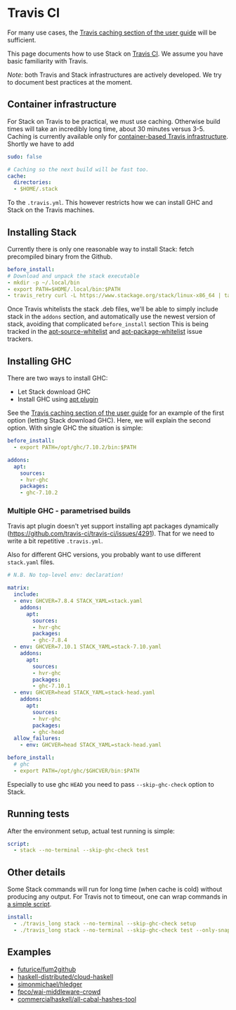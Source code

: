 # Travis CI

For many use cases, the
[Travis caching section of the user guide](GUIDE.md#travis-with-caching)
will be sufficient.

This page documents how to use Stack on [Travis CI](https://travis-ci.org/). We
assume you have basic familiarity with Travis.

*Note:* both Travis and Stack infrastructures are actively developed. We try to
 document best practices at the moment.

## Container infrastructure

For Stack on Travis to be practical, we must use caching. Otherwise build times
will take an incredibly long time, about 30 minutes versus 3-5. Caching is
currently available only for
[container-based Travis infrastructure](http://docs.travis-ci.com/user/workers/container-based-infrastructure/).
Shortly we have to add

```yaml
sudo: false

# Caching so the next build will be fast too.
cache:
  directories:
  - $HOME/.stack
```

To the `.travis.yml`. This however restricts how we can install GHC and Stack on
the Travis machines.

## Installing Stack

Currently there is only one reasonable way to install Stack: fetch precompiled
binary from the Github.

```yaml
before_install:
# Download and unpack the stack executable
- mkdir -p ~/.local/bin
- export PATH=$HOME/.local/bin:$PATH
- travis_retry curl -L https://www.stackage.org/stack/linux-x86_64 | tar xz --wildcards --strip-components=1 -C ~/.local/bin '*/stack'
```

Once Travis whitelists the stack .deb files, we'll be able to simply include
stack in the `addons` section, and automatically use the newest version of
stack, avoiding that complicated `before_install` section This is being
tracked in the
[apt-source-whitelist](https://github.com/travis-ci/apt-source-whitelist/pull/7)
and
[apt-package-whitelist](https://github.com/travis-ci/apt-package-whitelist/issues/379)
issue trackers.

## Installing GHC

There are two ways to install GHC:

- Let Stack download GHC
- Install GHC using [apt plugin](http://docs.travis-ci.com/user/apt/)

See the
[Travis caching section of the user guide](GUIDE.md#travis-with-caching) for
an example of the first option (letting Stack download GHC). Here, we will
explain the second option. With single GHC the situation is simple:

```yaml
before_install:
  - export PATH=/opt/ghc/7.10.2/bin:$PATH

addons:
  apt:
    sources:
    - hvr-ghc
    packages:
    - ghc-7.10.2
```

### Multiple GHC - parametrised builds

Travis apt plugin doesn't yet support installing apt packages dynamically
(https://github.com/travis-ci/travis-ci/issues/4291). That for we need to write
a bit repetitive `.travis.yml`.

Also for different GHC versions, you probably want to use different `stack.yaml`
files.

```yaml
# N.B. No top-level env: declaration!

matrix:
  include:
  - env: GHCVER=7.8.4 STACK_YAML=stack.yaml
    addons:
      apt:
        sources:
        - hvr-ghc
        packages:
        - ghc-7.8.4
  - env: GHCVER=7.10.1 STACK_YAML=stack-7.10.yaml
    addons:
      apt:
        sources:
        - hvr-ghc
        packages:
        - ghc-7.10.1
  - env: GHCVER=head STACK_YAML=stack-head.yaml
    addons:
      apt:
        sources:
        - hvr-ghc
        packages:
        - ghc-head
  allow_failures:
    - env: GHCVER=head STACK_YAML=stack-head.yaml

before_install:
  # ghc
  - export PATH=/opt/ghc/$GHCVER/bin:$PATH
```

Especially to use ghc `HEAD` you need to pass `--skip-ghc-check` option to Stack.

## Running tests

After the environment setup, actual test running is simple:

```yaml
script:
  - stack --no-terminal --skip-ghc-check test
```

## Other details

Some Stack commands will run for long time (when cache is cold) without
producing any output. For Travis not to timeout, one can wrap commands in
[a simple script](https://github.com/futurice/fum2github/blob/master/travis_long).

```yaml
install:
  - ./travis_long stack --no-terminal --skip-ghc-check setup
  - ./travis_long stack --no-terminal --skip-ghc-check test --only-snapshot
```

## Examples

- [futurice/fum2github](https://github.com/futurice/fum2github/blob/master/.travis.yml)
- [haskell-distributed/cloud-haskell](https://github.com/haskell-distributed/cloud-haskell/blob/master/.travis.yml)
- [simonmichael/hledger](https://github.com/simonmichael/hledger/blob/master/.travis.yml)
- [fpco/wai-middleware-crowd](https://github.com/fpco/wai-middleware-crowd/blob/master/.travis.yml)
- [commercialhaskell/all-cabal-hashes-tool](https://github.com/commercialhaskell/all-cabal-hashes-tool/blob/master/.travis.yml)
